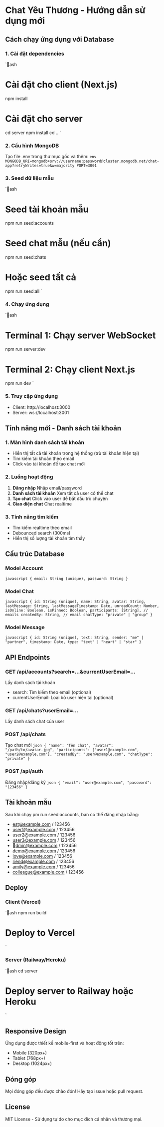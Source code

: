 ﻿# Chat Yêu Thương  - Hướng dẫn sử dụng mới

##  Cách chạy ứng dụng với Database

### 1. Cài đặt dependencies
`ash
# Cài đặt cho client (Next.js)
npm install

# Cài đặt cho server
cd server
npm install
cd ..
`

### 2. Cấu hình MongoDB
Tạo file .env trong thư mục gốc và thêm:
`env
MONGODB_URI=mongodb+srv://username:password@cluster.mongodb.net/chat-app?retryWrites=true&w=majority
PORT=3001
`

### 3. Seed dữ liệu mẫu
`ash
# Seed tài khoản mẫu
npm run seed:accounts

# Seed chat mẫu (nếu cần)
npm run seed:chats

# Hoặc seed tất cả
npm run seed:all
`

### 4. Chạy ứng dụng
`ash
# Terminal 1: Chạy server WebSocket
npm run server:dev

# Terminal 2: Chạy client Next.js
npm run dev
`

### 5. Truy cập ứng dụng
- Client: http://localhost:3000
- Server: ws://localhost:3001

##  Tính năng mới - Danh sách tài khoản

### 1. Màn hình danh sách tài khoản
- Hiển thị tất cả tài khoản trong hệ thống (trừ tài khoản hiện tại)
- Tìm kiếm tài khoản theo email
- Click vào tài khoản để tạo chat mới

### 2. Luồng hoạt động
1. **Đăng nhập**  Nhập email/password
2. **Danh sách tài khoản**  Xem tất cả user có thể chat
3. **Tạo chat**  Click vào user để bắt đầu trò chuyện
4. **Giao diện chat**  Chat realtime

### 3. Tính năng tìm kiếm
- Tìm kiếm realtime theo email
- Debounced search (300ms)
- Hiển thị số lượng tài khoản tìm thấy

##  Cấu trúc Database

### Model Account
`javascript
{
  email: String (unique),
  password: String
}
`

### Model Chat
`javascript
{
  id: String (unique),
  name: String,
  avatar: String,
  lastMessage: String,
  lastMessageTimestamp: Date,
  unreadCount: Number,
  isOnline: Boolean,
  isPinned: Boolean,
  participants: [String], // emails
  createdBy: String, // email
  chatType: "private" | "group"
}
`

### Model Message
`javascript
{
  id: String (unique),
  text: String,
  sender: "me" | "partner",
  timestamp: Date,
  type: "text" | "heart" | "star"
}
`

##  API Endpoints

### GET /api/accounts?search=...&currentUserEmail=...
Lấy danh sách tài khoản
- search: Tìm kiếm theo email (optional)
- currentUserEmail: Loại bỏ user hiện tại (optional)

### GET /api/chats?userEmail=...
Lấy danh sách chat của user

### POST /api/chats
Tạo chat mới
`json
{
  "name": "Tên chat",
  "avatar": "/path/to/avatar.jpg",
  "participants": ["user1@example.com", "user2@example.com"],
  "createdBy": "user@example.com",
  "chatType": "private"
}
`

### POST /api/auth
Đăng nhập/đăng ký
`json
{
  "email": "user@example.com",
  "password": "123456"
}
`

##  Tài khoản mẫu

Sau khi chạy 
pm run seed:accounts, bạn có thể đăng nhập bằng:

- 	est@example.com / 123456
- user1@example.com / 123456
- user2@example.com / 123456
- user3@example.com / 123456
- dmin@example.com / 123456
- demo@example.com / 123456
- love@example.com / 123456
- riend@example.com / 123456
- amily@example.com / 123456
- colleague@example.com / 123456

##  Deploy

### Client (Vercel)
`ash
npm run build
# Deploy to Vercel
`

### Server (Railway/Heroku)
`ash
cd server
# Deploy server to Railway hoặc Heroku
`

##  Responsive Design

Ứng dụng được thiết kế mobile-first và hoạt động tốt trên:
-  Mobile (320px+)
-  Tablet (768px+)
-  Desktop (1024px+)

##  Đóng góp

Mọi đóng góp đều được chào đón! Hãy tạo issue hoặc pull request.

##  License

MIT License - Sử dụng tự do cho mục đích cá nhân và thương mại.
